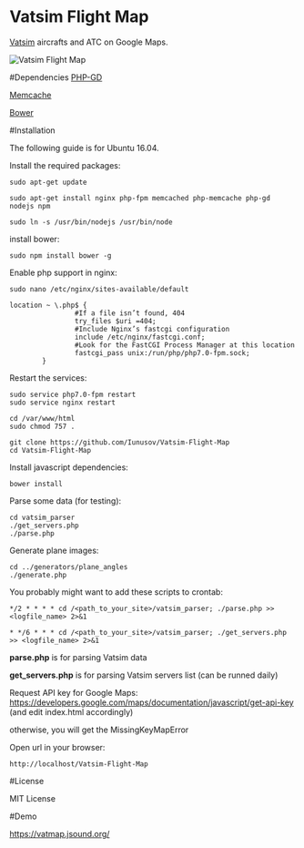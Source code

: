 # Vatsim Flight Map
[Vatsim](https://wikipedia.org/wiki/VATSIM) aircrafts and ATC on Google Maps.

![Vatsim Flight Map](http://jsound.org/img/vatmap.png "Vatsim Flight Map")

#Dependencies
[PHP-GD](http://php.net/manual/ru/book.image.php)

[Memcache](http://php.net/manual/ru/book.memcache.php)

[Bower](https://bower.io/)

#Installation

The following guide is for Ubuntu 16.04.

Install the required packages:
```
sudo apt-get update
```

```
sudo apt-get install nginx php-fpm memcached php-memcache php-gd  nodejs npm
```

```
sudo ln -s /usr/bin/nodejs /usr/bin/node
```

install bower:
```
sudo npm install bower -g
```

Enable php support in nginx:
```
sudo nano /etc/nginx/sites-available/default
```

```
location ~ \.php$ {
                #If a file isn’t found, 404
                try_files $uri =404;
                #Include Nginx’s fastcgi configuration
                include /etc/nginx/fastcgi.conf;
                #Look for the FastCGI Process Manager at this location
                fastcgi_pass unix:/run/php/php7.0-fpm.sock;
        }
```

Restart the services:
```
sudo service php7.0-fpm restart
sudo service nginx restart
```

```
cd /var/www/html
sudo chmod 757 .
```

```
git clone https://github.com/Iunusov/Vatsim-Flight-Map
cd Vatsim-Flight-Map
```

Install javascript dependencies:
```
bower install
```

Parse some data (for testing):
```
cd vatsim_parser
./get_servers.php
./parse.php
```

Generate plane images:
```
cd ../generators/plane_angles
./generate.php
```

You probably might want to add these scripts to crontab:
```
*/2 * * * * cd /<path_to_your_site>/vatsim_parser; ./parse.php >> <logfile_name> 2>&1

* */6 * * * cd /<path_to_your_site>/vatsim_parser; ./get_servers.php >> <logfile_name> 2>&1
```
**parse.php** is for parsing Vatsim data

**get_servers.php** is for parsing Vatsim servers list (can be runned daily)

Request API key for Google Maps:
https://developers.google.com/maps/documentation/javascript/get-api-key (and edit index.html accordingly)

otherwise, you will get the MissingKeyMapError

Open url in your browser:
```
http://localhost/Vatsim-Flight-Map
```

#License

MIT License

#Demo

https://vatmap.jsound.org/

